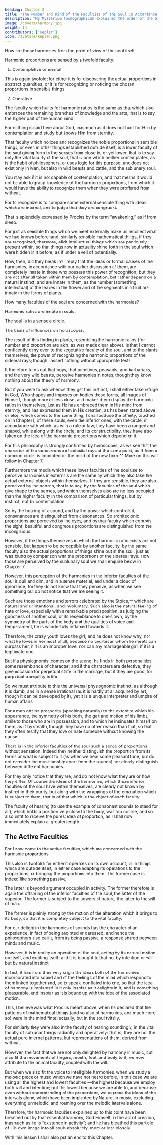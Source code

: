 ```yaml
---
heading: Chapter 2
title: "The Number and Kind of the Faculties of the Soul in Accordance with the Harmonies"
description: "My Mysterium Cosmographicum explained the order of the 5 solids in the world"
image: /covers/harmony.jpg
weight: 14
contributors: ['Kepler']
icon: /avatars/kepler.png
---
```




<!-- The harmonic proportions what they are and where they are located; but we do not seem yet to have touched on the question which is appropriate for our intention, because it relates not so much to the harmonic proportions themselves as to the harmonic faculty of the soul, that is to say the faculty for acting in accordance with the proportions.  -->

<!-- So far, then, we have dealt with the proportions from the point of view of their own essence; now we must
deal with those -->

How are those harmonies from the point of view of the soul itself.
<!-- proportions -->

Harmonic proportions are sensed by a twofold faculty:

1. Contemplative or mental

This is again twofold; for either it is for discovering the actual proportions in abstract quantities, or it is for recognizing or noticing the chosen proportions in sensible things. 

2. Operative 

The faculty which hunts for harmonic ratios is the same as that which also embraces the remaining branches of knowledge and the arts, that is to say the higher part of the human mind.

For nothing is said here about God, inasmuch as it does not hunt for Him by contemplation and study but knows Him from eternity. 

That faculty which notices and recognizes the noble proportions in sensible things, or even in other things established outside itself, is a lower faculty of the soul giving form to the senses from close to, or yet lower, that is to say only the vital faculty of the soul, that is one which neither contemplates, as is the habit of philosophers, or uses logic for this purpose, and does not exist only in Man, but also in wild beasts and cattle, and the sublunary soul. 

You may ask if it is not capable of contemplation, and that means it would not be able to grasp knowledge of the harmonic proportions, from which it would have the ability to recognize them when they were proffered from without. 

For to recognize is to compare some external sensible thing with ideas which are internal, and to judge that they are congruent. 

That is splendidly expressed by Proclus by the term “awakening,” as if from sleep. 

For just as sensible things which we meet externally make us recollect what we had known beforehand, similarly sensible mathematical things, if they are recognized, therefore, elicit intellectual things which are previously present within, so that things now in actuality shine forth in the soul which were hidden in it before, as if under a veil of potentiality. 

How, then, did they break in? I reply that the ideas or formal causes of the harmonies, in accordance with our earlier discussion of them, are completely innate in those who possess this power of recognition; but they are not after all taken within them by contemplation, but rather depend on a natural instinct, and are innate in them, as the number (something intellectual) of the leaves in the flower and of the segments in a fruit are innate in the forms of plants. 

How many faculties of the soul are concerned with the harmonies?

Harmonic ratios are innate in souls.

The soul is in a sense a circle.

The basis of influences on horoscopes.

The result of this finding in plants, resembling the harmonic ratios (for number and proportion are akin, as was made clear above), is that I cannot confidently deny even to the vegetative faculty of the soul, and to the plants themselves, the power of recognizing the harmonic proportions of the sidereal rays; though I assert nothing without appropriate tests. 

It therefore turns out that boys, that primitives, peasants, and barbarians, and the very wild beasts, perceive harmonies
in notes, though they know nothing about the theory of harmony. 

But if you were to ask whence they get this instinct, I shall either take refuge in God, Who shapes and imposes on bodies these forms, all images of Himself, though more or less close, and makes them display the harmonic ratios in themselves, just as He has embraced them in His mind from eternity, and has expressed them in His creation, as has been stated above; or else, which comes to the same thing, I shall adduce the affinity, touched on in Chapter I, of these souls, even the inferior ones, with the circle, in accordance with which, as with a rule or law, they have been arranged and shaped, while along with the circle, and its constructibility, they have also taken on the idea of the harmonic proportions which depend on it. 

For this philosophy is strongly confirmed by horoscopes, as we see that the character of the concurrence of celestial rays at the same point, as if from a common circle, is imprinted on the mind of the new born.^^ More on this will follow in Chapter 7.

Furthermore the media which these lower faculties of the soul use to perceive harmonies in externals are the same by which they also take the actual external objects within themselves. If they are sensible, they are also perceived by the senses, that is to say, by the faculties of the soul which give shape to the senses, and which themselves also are no less occupied than the higher faculty in the comparison of particular things, but by instinct, not by contemplation. 

So by the hearing of a sound, and by the power which controls it, consonances are distinguished from dissonances. So architectonic proportions are perceived by the eyes, and by that faculty which controls the sight, beautiful and
congruous proportions are distinguished from the incongruous.

However, if the things themselves in which the harmonic ratio exists are not sensible, but happen to be perceptible by another faculty, by the same faculty also the actual proportions of things shine out in the soul, just as was found by comparison with the proportions of the sidereal rays. How those are perceived by the sublunary soul we shall
enquire below in Chapter 7.

However, this perception of the harmonies in the inferior faculties of the soul is dull and dim, and in a sense material, and under a cloud of ignorance; for they do not know that they perceive, as when we see something but do not notice that we are seeing it. 

Such are those emotions and terrors celebrated by the Stoics,^^ which are natural and unintentional, and involuntary. Such also is the natural feeling of hate or love, especially with a remarkable predisposition, as judging the goodness of another soul, or its resemblance to one’s own, by the symmetry of the parts of the body and the qualities of voice and temperament, he is wonderfully inflamed towards it.

Therefore, the crazy youth loves the girl; and he does not know why, nor what he loves in her most of all, because no courtesan whom he meets can surpass her, if it is an improper love, nor can any marriageable girl, if it is a legitimate one. 

But if a physiognomist comes on the scene, he finds in both personalities some resemblance of character; and if the characters are defective, they give occasion for perpetual strife in the marriage, but if they are good, for perpetual tranquility in life. 

So we must attribute to this the universal physiognomic instinct, as although it is dumb, and in a sense irrational (as it is hardly at all acquired by art, though it can be developed by it), yet it is a unique interpreter and umpire of human affairs. 

For a man attains prosperity (speaking naturally) to the extent to which his appearance, the symmetry of his body, the gait and motion of his limbs, smile to those who are in possession, and to which he insinuates himself on them, as if by stealth, though they have no other reason than that, so that they often testify that they love or hate someone without knowing the cause.

There is in the inferior faculties of the soul such a sense of proportions without sensation. Indeed they neither distinguish the proportion from its terms or what is subject to it (as when we hear some pleasant tune, but do not consider the musicianship apart from the sounds) nor clearly distinguish between different harmonies. 

For they only notice that they are, and do not know what they are or how they differ. Of course the ideas of the harmonies, which these inferior faculties of the soul have within themselves, are clearly not known by instinct in their purity, but along with the wrappings of the emanation which is subject to them, that is of that which is the object of each faculty.

The faculty of hearing (to use the example of consonant sounds to stand for all), which holds a position very close to the body, was too coarse, and so also unfit to receive the purest idea of proportion, as I shall now immediately explain at greater length. 


## The Active Faculties

For I now come to the active faculties, which are concerned with the harmonic proportions. 

This also is twofold: for either it operates on its own account, or in things which are outside itself, in either
case adapting its operations to the proportions, or bringing the proportions into them. The former case is indeed like something passive; 

The latter is beyond argument occupied in activity. The former therefore is again the offspring of the inferior faculties of the soul, the latter of the superior. The former is subject to the powers of nature, the
latter to the will of man. 

The former is plainly strong by the motion of the alteration which it brings to its body, so that it is completely subject to the vital faculty. 

For our delight in the harmonies of sounds has the character of an experience, in fact of being anointed or caressed, and hence the philosophers also call it, from its being passive, a response shared between minds and music. 

However, it is in reality an operation of the soul, acting by its natural motion on itself, and exciting itself; and it is brought to that not by intention or will but by natural instinct.

In fact, it has from their very origin the ideas both of the harmonies incorporated into sound and of the feelings of the mind which respond to them linked together and, so to speak, conflated into one, so that the idea of harmony is implanted in it only insofar as it delights in it, and is something pleasurable, and insofar as it is bound up with the idea of the associated motion. 

This, I believe was what Proclus meant above, when he declared that the patterns of mathematical things (and so also of harmonies, and much more so) were in the mind *intellectually, but in the soul tvitally. 


For similarly they were also in the faculty of hearing soundingly, in the vital faculty of sublunar things radiantly and operatively: that is, they are not the actual pure internal patterns, but representations of them, derived from without.

However, the fact that we are not only delighted by harmony in music, but also fit the movements of fingers, mouth, feet, and body to it, we now attribute to the animal faculty, coupled with the will.

But when we also fit the voice to intelligible harmonies, when we study a melodic piece of music which we have not heard before, in this case we are using all the highest and lowest faculties —the highest because we employ both will and intention; but the lowest because we are able to, and because even without understanding of the proportions, we express the ideas of the intervals alone, which have been implanted by Nature, in music, excluding everything unmelodic, and roaming over the melodic intervals alone. 

Therefore, the harmonic faculties explained up to this point have been breathed out by that essential harmony, God Himself, in the act of creation, inasmuch as he is “existence in activity”; and he has breathed this particle of His own image into all souls absolutely, more or less closely.

With this lesson I shall also put an end to this Chapter.